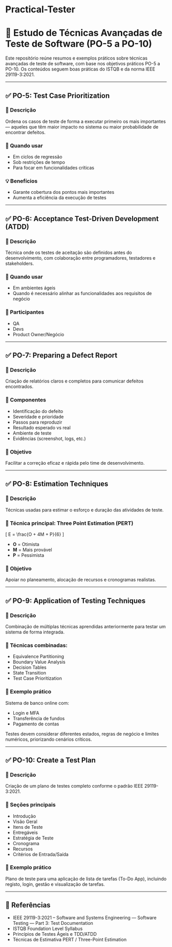# Practical-Tester

# 📘 Estudo de Técnicas Avançadas de Teste de Software (PO-5 a PO-10)

Este repositório reúne resumos e exemplos práticos sobre técnicas avançadas de teste de software, com base nos objetivos práticos PO-5 a PO-10. Os conteúdos seguem boas práticas do ISTQB e da norma IEEE 29119-3:2021.

---

## ✅ PO-5: Test Case Prioritization

### 📌 Descrição
Ordena os casos de teste de forma a executar primeiro os mais importantes — aqueles que têm maior impacto no sistema ou maior probabilidade de encontrar defeitos.

### 🎯 Quando usar
- Em ciclos de regressão
- Sob restrições de tempo
- Para focar em funcionalidades críticas

### 💡 Benefícios
- Garante cobertura dos pontos mais importantes
- Aumenta a eficiência da execução de testes

---

## ✅ PO-6: Acceptance Test-Driven Development (ATDD)

### 📌 Descrição
Técnica onde os testes de aceitação são definidos antes do desenvolvimento, com colaboração entre programadores, testadores e stakeholders.

### 🎯 Quando usar
- Em ambientes ágeis
- Quando é necessário alinhar as funcionalidades aos requisitos de negócio

### 🤝 Participantes
- QA
- Devs
- Product Owner/Negócio

---

## ✅ PO-7: Preparing a Defect Report

### 📌 Descrição
Criação de relatórios claros e completos para comunicar defeitos encontrados.

### 🧱 Componentes
- Identificação do defeito
- Severidade e prioridade
- Passos para reproduzir
- Resultado esperado vs real
- Ambiente de teste
- Evidências (screenshot, logs, etc.)

### 🎯 Objetivo
Facilitar a correção eficaz e rápida pelo time de desenvolvimento.

---

## ✅ PO-8: Estimation Techniques

### 📌 Descrição
Técnicas usadas para estimar o esforço e duração das atividades de teste.

### 🔧 Técnica principal: Three Point Estimation (PERT)
\[
E = \frac{O + 4M + P}{6}
\]

- **O** = Otimista
- **M** = Mais provável
- **P** = Pessimista

### 🎯 Objetivo
Apoiar no planeamento, alocação de recursos e cronogramas realistas.

---

## ✅ PO-9: Application of Testing Techniques

### 📌 Descrição
Combinação de múltiplas técnicas aprendidas anteriormente para testar um sistema de forma integrada.

### 🧪 Técnicas combinadas:
- Equivalence Partitioning
- Boundary Value Analysis
- Decision Tables
- State Transition
- Test Case Prioritization

### 🏦 Exemplo prático
Sistema de banco online com:
- Login e MFA
- Transferência de fundos
- Pagamento de contas

Testes devem considerar diferentes estados, regras de negócio e limites numéricos, priorizando cenários críticos.

---

## ✅ PO-10: Create a Test Plan

### 📌 Descrição
Criação de um plano de testes completo conforme o padrão IEEE 29119-3:2021.

### 📄 Seções principais
- Introdução
- Visão Geral
- Itens de Teste
- Entregáveis
- Estratégia de Teste
- Cronograma
- Recursos
- Critérios de Entrada/Saída

### 🧭 Exemplo prático
Plano de teste para uma aplicação de lista de tarefas (To-Do App), incluindo registo, login, gestão e visualização de tarefas.

---

## 📎 Referências

- IEEE 29119-3:2021 – Software and Systems Engineering — Software Testing — Part 3: Test Documentation
- ISTQB Foundation Level Syllabus
- Princípios de Testes Ágeis e TDD/ATDD
- Técnicas de Estimativa PERT / Three-Point Estimation



